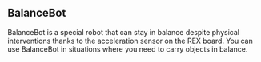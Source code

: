 ## BalanceBot
BalanceBot is a special robot that can stay in balance despite physical interventions thanks to the acceleration sensor on the REX board. You can use BalanceBot in situations where you need to carry objects in balance.
